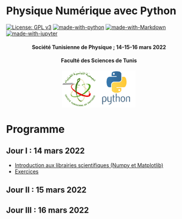 # Physique Numérique avec Python
[![License: GPL v3](https://img.shields.io/badge/License-GPL%20v3-blue.svg)](https://www.gnu.org/licenses/gpl-3.0)
[![made-with-python](https://img.shields.io/badge/Made%20with-Python-yellow.svg)](https://www.python.org/)
[![made-with-Markdown](https://img.shields.io/badge/Made%20with-Markdown-red.svg)](http://commonmark.org)
[![made-with-jupyter](https://img.shields.io/badge/Made%20with-jupyter-orange.svg)](https://jupyter.org)



<center><h4>Société Tunisienne de Physique ; 14-15-16  mars 2022</h4></center>
<center><h4>Faculté des Sciences de Tunis</h4></center>
 <center>
 <img src="logo_python.png" width="200"
     height="100">
</center>

# Programme

## Jour I : 14 mars 2022

* [Introduction aux librairies scientifiques (Numpy et Matplotlib)](https://colab.research.google.com/github/CodeTunisia/PysNum2022/blob/main/jour1/numpy%26matplotlib.ipynb)
* [Exercices](https://colab.research.google.com/github/CodeTunisia/PysNum2022/blob/main/jour1/Exercices.ipynb)


## Jour II : 15 mars 2022


## Jour III : 16 mars 2022
